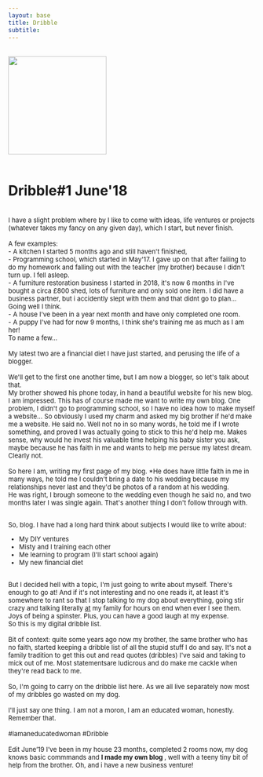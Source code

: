 ```yaml
---
layout: base
title: Dribble
subtitle:   
---
```


<div class="text-center">
  <br/>
 <a href="https://www.instagram.com/p/BL4QxMmj3gu/?utm_source=ig_web_button_share_sheet">
  <img src="{{ site.baseurl }}/img/dribble.jpg" width="200" height="200"/>
  </a>
</div>
<br>


<div class="text-left">
  <h1>Dribble#1 June'18</h1>
<br>
<div class="boxed">
  <font size="2">
      I have a slight problem where by I like to come with ideas, life ventures or projects (whatever takes my fancy on any given day), which I start, but never finish. <br> <br>
A few examples: <br>
- A kitchen I started 5 months ago and still haven't finished,<br>
- Programming school, which started in May'17. I gave up on that after failing to do my homework and falling out with the teacher (my brother) because I didn't turn up. I fell asleep.<br>
- A furniture restoration business I started in 2018, it's now 6 months in I've bought a circa £800 shed, lots of furniture and only sold one item. I did have a business partner, but i accidently slept with them and that didnt go to plan... Going well I think.<br>
- A house I've been in a year next month and have only completed one room.<br>
- A puppy I've had for now 9 months, I think she's training me as much as I am her!<br>
To name a few...<br><br>
My latest two are a financial diet I have just started, and perusing the life of a blogger.<br><br>
We'll get to the first one another time, but I am now a blogger, so let's talk about that.<br>
My brother showed his phone today, in hand a beautiful website for his new blog. I am impressed. This has of course made me want to write my own blog. One problem, I didn't go to programming school, so I have no idea how to make myself a website... So obviously I used my charm and asked my big brother if he'd make me a website. He said no. Well not no in so many words, he told me if I wrote something, and proved I was actually going to stick to this he'd help me. Makes sense, why would he invest his valuable time helping his baby sister you ask, maybe because he has faith in me and wants to help me persue my latest dream. Clearly not. <br><br> 
So here I am, writing my first page of my blog. *He does have little faith in me in many ways, he told me I couldn't bring a date to his wedding because my relationships never last and they'd be photos of a random at his wedding. <br> He was right, I brough someone to the wedding even though he said no, and two months later I was single again. That's another thing I don't follow through with. <br> <br>
 
So, blog. I have had a long hard think about subjects I would like to write about: <br>
- My DIY ventures<br>
- Misty and I training each other<br>
- Me learning to program (I'll start school again)<br>
- My new financial diet<br>
<br>
But I decided hell with a topic, I'm just going to write about myself. There's enough to go at! And if it's not interesting and no one reads it, at least it's somewhere to rant so that I stop talking to my dog about everything, going stir crazy and talking literally <u>at</u> my family for hours on end when ever I see them. Joys of being a spinster. Plus, you can have a good laugh at my expense.<br>
So this is my digital dribble list.<br>
<br>
Bit of context: quite some years ago now my brother, the same brother who has no faith, started keeping a dribble list of all the stupid stuff I do and say. It's not a family tradition to get this out and read quotes (dribbles) I've said and taking to mick out of me. Most statementsare ludicrous and do make me cackle when they're read back to me.<br> <br>
So, I'm going to carry on the dribble list here. As we all live separately now most of my dribbles go wasted on my dog.<br> <br>
I'll just say one thing. I am not a moron, I am an educated woman, honestly. Remember that.<br> <br>
#Iamaneducatedwoman #Dribble<br>
<br>
Edit June’19 I’ve been in my house 23 months, completed 2 rooms now, my dog knows basic commmands and <b> I made my own blog </b>, well with a teeny tiny bit of help from the brother. Oh, and i have a new business venture!
</font>
    <br><br>

 
